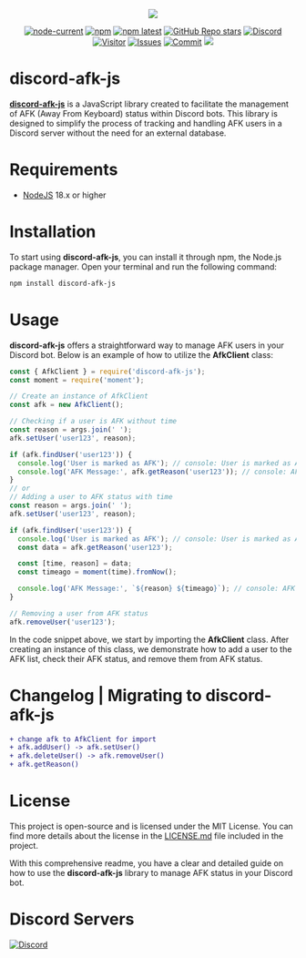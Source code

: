 <div align="center">
  <p>
    <a target="_blank" href="https://www.npmjs.com/package/discord-afk-js" rel="noopener noreferrer"><img src="https://nodei.co/npm/discord-afk-js.png?downloads=true&downloadRank=true&stars=true"></a>
  </p>
  <p>
    <a target="_blank" href="https://nodejs.org/" rel="noopener noreferrer"><img alt="node-current" src="https://img.shields.io/node/v/distube"></a>
    <a target="_blank" href="https://www.npmjs.com/package/discord-afk-js" rel="noopener noreferrer"><img alt="npm" src="https://img.shields.io/npm/dt/discord-afk-js"></a>
    <a target="_blank" href="https://www.npmjs.com/package/discord-afk-js" rel="noopener noreferrer"><img alt="npm latest" src="https://img.shields.io/npm/v/discord-afk-js/latest?color=blue&label=discord-afk-js%40latest&logo=npm"></a>
    <a target="_blank" href="https://github.com/skick1234/CyraTeam/discord-afk-js" rel="noopener noreferrer"><img alt="GitHub Repo stars" src="https://img.shields.io/github/stars/CyraTeam/discord-afk-js"></a>
    <a target="_blank" href="https://discord.gg/qpT2AeYZRN" rel="noopener noreferrer"><img alt="Discord" src="https://img.shields.io/discord/984857299858382908?label=CyraTeam&logo=discord"></a>
    <a target="_blank" href="https://github.com/CyraTeam/discord-afk-js" rel="noopener noreferrer"><img alt="Visitor" src="https://api.visitorbadge.io/api/visitors?path=https%3A%2F%2Fgithub.com%2FCyraTeam%2Fdiscord-afk-js&countColor=%2337d67a&style=flat"></a>
    <a target="_blank" href="https://github.com/CyraTeam/discord-afk-js/issues" rel="noopener noreferrer"><img alt="Issues" src="https://img.shields.io/github/issues/CyraTeam/discord-afk-js"></a>
    <a target="_blank" href="https://github.com/CyraTeam/discord-afk-js" rel="noopener noreferrer"><img alt="Commit" src="https://img.shields.io/github/commit-activity/y/CyraTeam/discord-afk-js?label=Commit%20Activity&logo=github"></a>
    <a target="_blank" href="https://codecov.io/gh/CyraTeam/discord-afk-js"><img src="https://codecov.io/gh/CyraTeam/discord-afk-js/graph/badge.svg?token=98ZKDNNXVE"/></a> 
  </p>
</div>

# discord-afk-js

**[discord-afk-js](https://www.npmjs.com/package/discord-afk-js?activeTab=readme)** is a JavaScript library created to facilitate the management of AFK (Away From Keyboard) status within Discord bots. This library is designed to simplify the process of tracking and handling AFK users in a Discord server without the need for an external database.

# Requirements

- [NodeJS](https://nodejs.org) 18.x or higher

# Installation

To start using **discord-afk-js**, you can install it through npm, the Node.js package manager. Open your terminal and run the following command:

```bash
npm install discord-afk-js
```

# Usage

**discord-afk-js** offers a straightforward way to manage AFK users in your Discord bot. Below is an example of how to utilize the **AfkClient** class:

```javascript
const { AfkClient } = require('discord-afk-js');
const moment = require('moment');

// Create an instance of AfkClient
const afk = new AfkClient();

// Checking if a user is AFK without time
const reason = args.join(' ');
afk.setUser('user123', reason);

if (afk.findUser('user123')) {
  console.log('User is marked as AFK'); // console: User is marked as AFK
  console.log('AFK Message:', afk.getReason('user123')); // console: AFK Message: No Reason
}
// or
// Adding a user to AFK status with time
const reason = args.join(' ');
afk.setUser('user123', reason);

if (afk.findUser('user123')) {
  console.log('User is marked as AFK'); // console: User is marked as AFK
  const data = afk.getReason('user123');

  const [time, reason] = data;
  const timeago = moment(time).fromNow();

  console.log('AFK Message:', `${reason} ${timeago}`); // console: AFK Message: No Reason a few seconds ago
}

// Removing a user from AFK status
afk.removeUser('user123');
```

In the code snippet above, we start by importing the **AfkClient** class. After creating an instance of this class, we demonstrate how to add a user to the AFK list, check their AFK status, and remove them from AFK status.

# Changelog | Migrating to discord-afk-js

```diff
+ change afk to AfkClient for import
+ afk.addUser() -> afk.setUser()
+ afk.deleteUser() -> afk.removeUser()
+ afk.getReason()
```

# License

This project is open-source and is licensed under the MIT License. You can find more details about the license in the [LICENSE.md](https://github.com/CyraTeam/discord-afk-js/blob/main/LICENSE) file included in the project.

With this comprehensive readme, you have a clear and detailed guide on how to use the **discord-afk-js** library to manage AFK status in your Discord bot.

# Discord Servers

<a href="https://discord.gg/qpT2AeYZRN" target="_blank" rel="noopener noreferrer"><img alt="Discord" src="https://img.shields.io/discord/984857299858382908?label=CyraTeam&logo=discord"></a>
